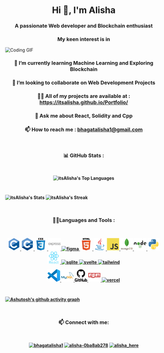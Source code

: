 <h1 align="center">Hi 👋, I'm Alisha</h1>
<h3 align="center">A passionate Web developer and Blockchain enthusiast</h3>
<h3 align="center">My keen interest is in </h3>

![Coding GIF](https://user-images.githubusercontent.com/90236635/232446433-d5540fa2-fe28-4bb8-b929-cdb51fe61336.gif)
<br>
<div align="center">
    <h3>🌱 I’m currently learning <strong>Machine Learning and Exploring Blockchain</h3>
    <h3>👯 I’m looking to collaborate on <strong>Web Development Projects</h3>
    <h3>👩‍💻 All of my projects are available at : <a href="https://itsalisha.github.io/Portfolio/" target="_blank">https://itsalisha.github.io/Portfolio/</a></h3>
    <h3>💬 Ask me about <strong>React, Solidity and Cpp</h3>
    <h3>📫 How to reach me : <a href="bhagatalisha1@gmail.com">bhagatalisha1@gmail.com</a></h3>
</div>
<br>
<h3 align="center"> 📊 GitHub Stats :</h3>
<br>

<p align="center">
  <img src="https://github-readme-stats.vercel.app/api/top-langs/?username=itsAlisha&theme=default&show_icons=true&hide_border=true&layout=compact" alt="itsAlisha's Top Languages" />
</p>

<br>

![itsAlisha's Stats](https://github-readme-stats.vercel.app/api?username=itsAlisha&theme=default&show_icons=true&hide_border=true&count_private=true)
![itsAlisha's Streak](https://github-readme-streak-stats.herokuapp.com/?user=itsAlisha&theme=default&hide_border=true)

<br>
<h3 align="center"> 👩‍💻Languages and Tools :</h3>
<br>
<p align="center"> <a href="https://www.cprogramming.com/" target="_blank" rel="noreferrer"> <img src="https://raw.githubusercontent.com/devicons/devicon/master/icons/c/c-original.svg" alt="c" width="40" height="40"/> </a> <a href="https://www.w3schools.com/cpp/" target="_blank" rel="noreferrer"> <img src="https://raw.githubusercontent.com/devicons/devicon/master/icons/cplusplus/cplusplus-original.svg" alt="cplusplus" width="40" height="40"/> </a> <a href="https://www.w3schools.com/css/" target="_blank" rel="noreferrer"> <img src="https://raw.githubusercontent.com/devicons/devicon/master/icons/css3/css3-original-wordmark.svg" alt="css3" width="40" height="40"/> </a> <a href="https://expressjs.com" target="_blank" rel="noreferrer"> <img src="https://raw.githubusercontent.com/devicons/devicon/master/icons/express/express-original-wordmark.svg" alt="express" width="40" height="40"/> </a> <a href="https://www.figma.com/" target="_blank" rel="noreferrer"> <img src="https://www.vectorlogo.zone/logos/figma/figma-icon.svg" alt="figma" width="40" height="40"/> </a> <a href="https://www.w3.org/html/" target="_blank" rel="noreferrer"> <img src="https://raw.githubusercontent.com/devicons/devicon/master/icons/html5/html5-original-wordmark.svg" alt="html5" width="40" height="40"/> </a> <a href="https://www.java.com" target="_blank" rel="noreferrer"> <img src="https://raw.githubusercontent.com/devicons/devicon/master/icons/java/java-original.svg" alt="java" width="40" height="40"/> </a> <a href="https://developer.mozilla.org/en-US/docs/Web/JavaScript" target="_blank" rel="noreferrer"> <img src="https://raw.githubusercontent.com/devicons/devicon/master/icons/javascript/javascript-original.svg" alt="javascript" width="40" height="40"/> </a> <a href="https://www.mongodb.com/" target="_blank" rel="noreferrer"> <img src="https://raw.githubusercontent.com/devicons/devicon/master/icons/mongodb/mongodb-original-wordmark.svg" alt="mongodb" width="40" height="40"/> </a> <a href="https://nodejs.org" target="_blank" rel="noreferrer"> <img src="https://raw.githubusercontent.com/devicons/devicon/master/icons/nodejs/nodejs-original-wordmark.svg" alt="nodejs" width="40" height="40"/> </a> <a href="https://www.python.org" target="_blank" rel="noreferrer"> <img src="https://raw.githubusercontent.com/devicons/devicon/master/icons/python/python-original.svg" alt="python" width="40" height="40"/> </a> <a href="https://reactjs.org/" target="_blank" rel="noreferrer"> <img src="https://raw.githubusercontent.com/devicons/devicon/master/icons/react/react-original-wordmark.svg" alt="react" width="40" height="40"/> </a> <a href="https://www.sqlite.org/" target="_blank" rel="noreferrer"> <img src="https://www.vectorlogo.zone/logos/sqlite/sqlite-icon.svg" alt="sqlite" width="40" height="40"/> </a> <a href="https://svelte.dev" target="_blank" rel="noreferrer"> <img src="https://upload.wikimedia.org/wikipedia/commons/1/1b/Svelte_Logo.svg" alt="svelte" width="40" height="40"/> </a> <a href="https://tailwindcss.com/" target="_blank" rel="noreferrer"> <img src="https://www.vectorlogo.zone/logos/tailwindcss/tailwindcss-icon.svg" alt="tailwind" width="40" height="40"/> </a> <p align="center">
  <a href="https://code.visualstudio.com/" target="_blank" rel="noreferrer">
    <img src="https://raw.githubusercontent.com/devicons/devicon/master/icons/vscode/vscode-original.svg" alt="vscode" width="40" height="40"/>
  </a>
  <a href="https://www.mysql.com/" target="_blank" rel="noreferrer">
    <img src="https://raw.githubusercontent.com/devicons/devicon/master/icons/mysql/mysql-original-wordmark.svg" alt="mysql" width="40" height="40"/>
  </a>
  <a href="https://github.com/" target="_blank" rel="noreferrer">
    <img src="https://raw.githubusercontent.com/devicons/devicon/master/icons/github/github-original-wordmark.svg" alt="github" width="40" height="40"/>
  </a>
  <a href="https://www.npmjs.com/" target="_blank" rel="noreferrer">
    <img src="https://raw.githubusercontent.com/devicons/devicon/master/icons/npm/npm-original-wordmark.svg" alt="npm" width="40" height="40"/>
  </a>
  <a href="https://vercel.com/" target="_blank" rel="noreferrer">
    <img src="https://www.vectorlogo.zone/logos/vercel/vercel-icon.svg" alt="vercel" width="40" height="40"/>
  </a>
  
</p>
<br>

[![Ashutosh's github activity graph](https://github-readme-activity-graph.vercel.app/graph?username=itsAlisha&bg_color=ffffff&color=68a4f4&line=68a4f4&point=fc991e&area=true&hide_border=true)](https://github.com/ashutosh00710/github-readme-activity-graph)

 </p>
<br>
<h3 align="center"> 📫 Connect with me:</h3>
<br>
<p align="center">
<a href="https://twitter.com/bhagatalisha1" target="blank"><img align="center" src="https://raw.githubusercontent.com/rahuldkjain/github-profile-readme-generator/master/src/images/icons/Social/twitter.svg" alt="bhagatalisha1" height="30" width="40" /></a>
<a href="https://linkedin.com/in/alisha-0ba8ab278" target="blank"><img align="center" src="https://raw.githubusercontent.com/rahuldkjain/github-profile-readme-generator/master/src/images/icons/Social/linked-in-alt.svg" alt="alisha-0ba8ab278" height="30" width="40" /></a>
<a href="https://www.leetcode.com/alisha_here" target="blank"><img align="center" src="https://raw.githubusercontent.com/rahuldkjain/github-profile-readme-generator/master/src/images/icons/Social/leet-code.svg" alt="alisha_here" height="30" width="40" /></a>
</p>
